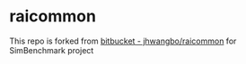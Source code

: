 # raicommon

This repo is forked from [bitbucket - jhwangbo/raicommon](https://bitbucket.org/jhwangbo/raicommon.git) for SimBenchmark project
